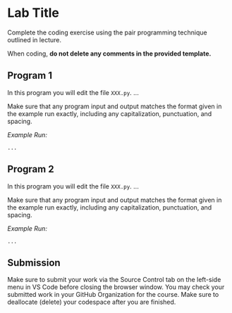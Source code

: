 # Lab Title

Complete the coding exercise using the pair programming technique outlined in lecture.

When coding, **do not delete any comments in the provided template.**

## Program 1

In this program you will edit the file `XXX.py`. ...

Make sure that any program input and output matches the format given in the example run exactly, including any capitalization, punctuation, and spacing.

_Example Run:_

```
...
```

## Program 2

In this program you will edit the file `XXX.py`. ...

Make sure that any program input and output matches the format given in the example run exactly, including any capitalization, punctuation, and spacing.

_Example Run:_

```
...
```

## Submission

Make sure to submit your work via the Source Control tab on the left-side menu in VS Code before closing the browser window. You may check your submitted work in your GitHub Organization for the course. Make sure to deallocate (delete) your codespace after you are finished.


